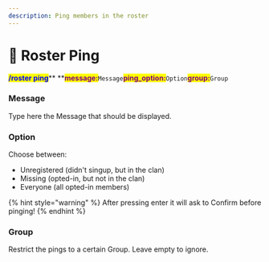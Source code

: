```yaml
---
description: Ping members in the roster
---
```


# 🔔 Roster Ping

<mark style="color:blue;">**/roster ping**</mark>** **<mark style="color:purple;">**message:**</mark>`Message`<mark style="color:purple;">**ping\_option:**</mark>`Option`<mark style="color:purple;">**group:**</mark>`Group`

### Message

Type here the Message that should be displayed.

### Option

Choose between:

* Unregistered (didn't singup, but in the clan)
* Missing (opted-in, but not in the clan)
* Everyone (all opted-in members)

{% hint style="warning" %}
After pressing enter it will ask to Confirm before pinging!
{% endhint %}

### Group

Restrict the pings to a certain Group. Leave empty to ignore.
